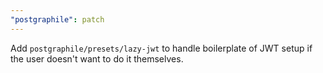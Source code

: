 ```yaml
---
"postgraphile": patch
---
```


Add `postgraphile/presets/lazy-jwt` to handle boilerplate of JWT setup if the
user doesn't want to do it themselves.
